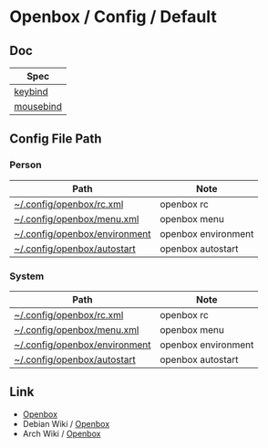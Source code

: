 
# Openbox / Config / Default

## Doc

| Spec |
| --- |
| [keybind](spec-keybind.md) |
| [mousebind](spec-mousebind.md) |


## Config File Path

### Person

| Path | Note |
| --- | --- |
| [~/.config/openbox/rc.xml](config/openbox/rc.xml) | openbox rc |
| [~/.config/openbox/menu.xml](config/openbox/menu.xml) | openbox menu |
| [~/.config/openbox/environment](config/openbox/environment) | openbox environment |
| [~/.config/openbox/autostart](config/openbox/autostart) | openbox autostart |


### System

| Path | Note |
| --- | --- |
| [~/.config/openbox/rc.xml](http://git.openbox.org/?p=dana/openbox.git;a=blob;f=data/rc.xml;h=3e5554badb66aba9e090e9c47d3591cdfc0ba0df;hb=HEAD) | openbox rc |
| [~/.config/openbox/menu.xml](http://git.openbox.org/?p=dana/openbox.git;a=blob;f=data/menu.xml;h=39da04d617a2eeac4af6df63b1a0c875b3f4cc49;hb=HEAD) | openbox menu |
| [~/.config/openbox/environment](http://git.openbox.org/?p=dana/openbox.git;a=blob;f=data/environment;h=3311bd6feb066f30c9fc0e4904d25e507c52d34e;hb=HEAD) | openbox environment |
| [~/.config/openbox/autostart](http://git.openbox.org/?p=dana/openbox.git;a=blob;f=data/autostart/autostart.in;h=1c261a0f5ee9fed79ec4d996532d9464893358d5;hb=HEAD) | openbox autostart |


## Link

* [Openbox](http://openbox.org/)
* Debian Wiki / [Openbox](https://wiki.debian.org/Openbox)
* Arch Wiki / [Openbox](https://wiki.archlinux.org/title/openbox)
